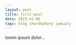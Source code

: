 ```yaml
---
layout: post
title: first-post
date: 2023-01-06
tags: blog chordophony jamuary
---
```


lorem ipsum dolor...
